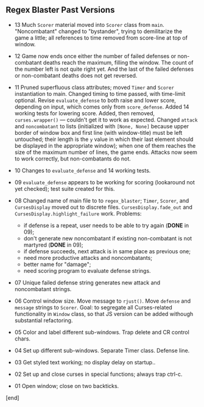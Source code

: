 ## Regex Blaster Past Versions

 * 13 Much `Scorer` material moved into `Scorer` class from `main`. "Noncombatant" changed to "bystander", trying to demilitarize the game a little; all references to time removed from score-line at top of window.

 * 12 Game now ends once either the number of failed defenses or non-combatant deaths reach the maximum, filling the window. The count of the number left is not quite right yet. And the last of the failed defenses or non-combatant deaths does not get reversed.

 * 11 Pruned superfluous class attributes; moved `Timer` and `Scorer` instantiation to main. Changed timing to time passed, with time-limit optional. Revise `evaluate_defense` to both raise and lower score, depending on input, which comes only from `score_defense`. Added 14 working tests for lowering score. Added, then removed, `curses.wrapper()` — couldn't get it to work as expected. Changed `attack` and `noncombatant` to lists (initialized with `[None, None]` because upper border of window box and first line (with window-title) must be left untouched; their length is the `y` value in which their last element should be displayed in the appropriate window); when one of them reaches the size of the maximum number of lines, the game ends. Attacks now seem to work correctly, but non-combatants do not.

 * 10 Changes to `evaluate_defense` and 14 working tests.

 * 09 `evaluate_defense` appears to be working for scoring (lookaround not yet checked); test suite created for this.

 * 08 Changed name of main file to to `regex_blaster`; `Timer`, `Scorer`, and `CursesDisplay` moved out to discrete files. `CursesDisplay.fade_out` and `CursesDisplay.highlight_failure` work. Problems: 

   * if defense is a repeat, user needs to be able to try again (**DONE** in 09);
   * don't generate new noncombatant if existing non-combatant is not martyred (**DONE** in 09);
   * if defense succeeds, next attack is in same place as previous one;
   * need more productive attacks and noncombatants;
   * better name for "damage";
   * need scoring program to evaluate defense strings.

 * 07 Unique failed defense string generates new attack and noncombatant strings.

 * 06 Control window size. Move message to `rjust()`. Move `defense` and `message` strings to `Scorer`. Goal: to segregate all Curses-related functionality in `Window` class, so that JS version can be added withough substantial refactoring.

 * 05 Color and label different sub-windows. Trap delete and CR control chars.

 * 04 Set up different sub-windows. Separate Timer class. Defense line.

 * 03 Get styled text working; no display delay on startup..

 * 02 Set up and close curses in special functions; always trap ctrl-c.

 * 01 Open window; close on two backticks.

[end]
